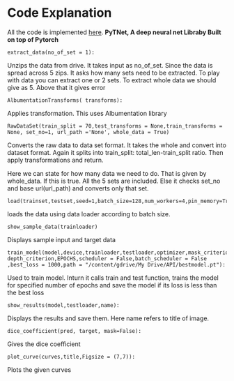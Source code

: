 # **Code Explanation**

All the code is implemented [here](https://github.com/Sushmitha-Katti/PyTNet). **PyTNet, A deep neural net Libraby Built on top of Pytorch**

    extract_data(no_of_set = 1):

Unzips the data from drive. It takes input as no_of_set. Since the data is spread across 5 zips. It asks how many sets need to be extracted. To play with data you can extract one or 2 sets. To extract whole data we should give as 5. Above that it gives error
 
 
    AlbumentationTransforms( transforms):
 
Applies transformation. This uses Albumentation library

    RawDataSet(train_split = 70,test_transforms = None,train_transforms = None, set_no=1, url_path ='None', whole_data = True)

Converts the raw data to data set format. It takes the whole and convert into dataset format. Again it splits into train_split: total_len-train_split ratio. Then apply transformations and return.

Here we can state for how many data we need to do. That is given by whole_data. If this is true. All the 5 sets are included. Else it checks set_no and base url(url_path) and converts only that set.


    load(trainset,testset,seed=1,batch_size=128,num_workers=4,pin_memory=True):

loads the data using data loader according to batch size.

    show_sample_data(trainloader)

Displays sample input and target data

    train_model(model,device,trainloader,testloader,optimizer,mask_criterion, depth_criterion,EPOCHS,scheduler = False,batch_scheduler = False ,best_loss = 1000,path = "/content/gdrive/My Drive/API/bestmodel.pt"):

 Used to train model. Inturn it calls train and test function, trains the model for specified number of epochs and save the model if its loss is less than the best loss
 
    show_results(model,testloader,name):

Displays the results and save them. Here name refers to title of image.

    dice_coefficient(pred, target, mask=False):
    
 Gives the dice coefficient

    plot_curve(curves,title,Figsize = (7,7)):

Plots the given curves


